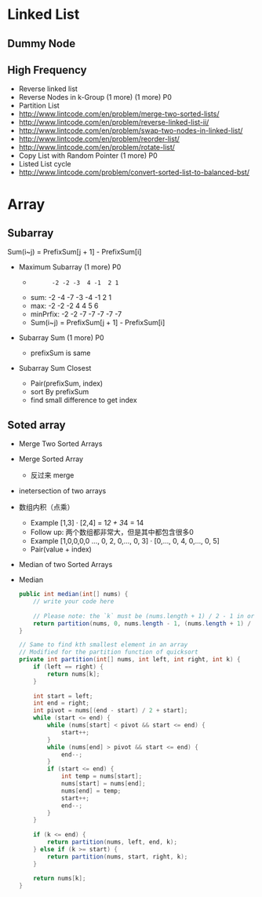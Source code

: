 # Linked List
## Dummy Node
## High Frequency

- Reverse linked list
- Reverse Nodes in k-Group (1 more) (1 more) P0
- Partition List
- http://www.lintcode.com/en/problem/merge-two-sorted-lists/
- http://www.lintcode.com/en/problem/reverse-linked-list-ii/
- http://www.lintcode.com/en/problem/swap-two-nodes-in-linked-list/
- http://www.lintcode.com/en/problem/reorder-list/
- http://www.lintcode.com/en/problem/rotate-list/
- Copy List with Random Pointer (1 more) P0
- Listed List cycle
- http://www.lintcode.com/problem/convert-sorted-list-to-balanced-bst/


# Array
## Subarray
Sum(i~j) = PrefixSum[j + 1] - PrefixSum[i]
- Maximum Subarray (1 more)  P0
    -           -2 -2 -3  4 -1  2 1
    - sum:      -2 -4 -7 -3 -4 -1 2 1
    - max:      -2 -2 -2  4  4  5 6
    - minPrfix: -2 -2 -7 -7 -7 -7 -7
    - Sum(i~j) = PrefixSum[j + 1] - PrefixSum[i]


- Subarray Sum (1 more)  P0
    - prefixSum is same

- Subarray Sum Closest
    - Pair(prefixSum, index)
    - sort By prefixSum
    - find small difference to get index

## Soted array
- Merge Two Sorted Arrays
- Merge Sorted Array
    - 反过来 merge
- inetersection of two arrays

- 数组内积（点乘）
    - Example [1,3] · [2,4] = 1*2 + 3*4 = 14
    - Follow up: 两个数组都非常大，但是其中都包含很多0
    - Example [1,0,0,0,0 …, 0, 2, 0,…, 0, 3] · [0,…, 0, 4, 0,…, 0, 5]
    - Pair(value + index) 

    
- Median of two Sorted Arrays

- Median
    ```java
    public int median(int[] nums) {
        // write your code here
        
        // Please note: the `k` must be (nums.length + 1) / 2 - 1 in order to satisfy the requirement
        return partition(nums, 0, nums.length - 1, (nums.length + 1) / 2 - 1);
    }
    
    // Same to find kth smallest element in an array
    // Modified for the partition function of quicksort
    private int partition(int[] nums, int left, int right, int k) {
        if (left == right) {
            return nums[k];
        }
        
        int start = left;
        int end = right;
        int pivot = nums[(end - start) / 2 + start];
        while (start <= end) {
            while (nums[start] < pivot && start <= end) {
                start++;
            }
            while (nums[end] > pivot && start <= end) {
                end--;
            }
            if (start <= end) {
                int temp = nums[start];
                nums[start] = nums[end];
                nums[end] = temp;
                start++;
                end--;
            }
        }
                
        if (k <= end) {
            return partition(nums, left, end, k);
        } else if (k >= start) {
            return partition(nums, start, right, k);
        }
        
        return nums[k];
    }
    ```